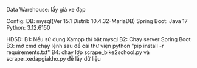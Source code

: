 Data Warehouse: lấy giá xe đạp 

Config: DB: mysql(Ver 15.1 Distrib 10.4.32-MariaDB) 
Spring Boot: Java 17 
Python: 3.12.6150 

HDSD: 
B1: Nếu sử dụng Xampp thì bật mysql 
B2: Chạy server Spring Boot 
B3: mở cmd chạy lệnh sau để cài thư viện python "pip install -r requirements.txt" 
B4: chạy lớp scrape_bike2school.py và scrape_xedapgiakho.py để lấy dữ liệu
